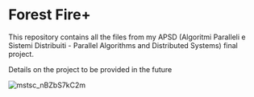# Forest Fire+

This repository contains all the files from my APSD (Algoritmi Paralleli e Sistemi Distribuiti - Parallel Algorithms and Distributed Systems) final project.

Details on the project to be provided in the future

![mstsc_nBZbS7kC2m](https://user-images.githubusercontent.com/85177113/176749841-785a01e3-55e0-4503-b1e6-1728f6aa0945.png)
